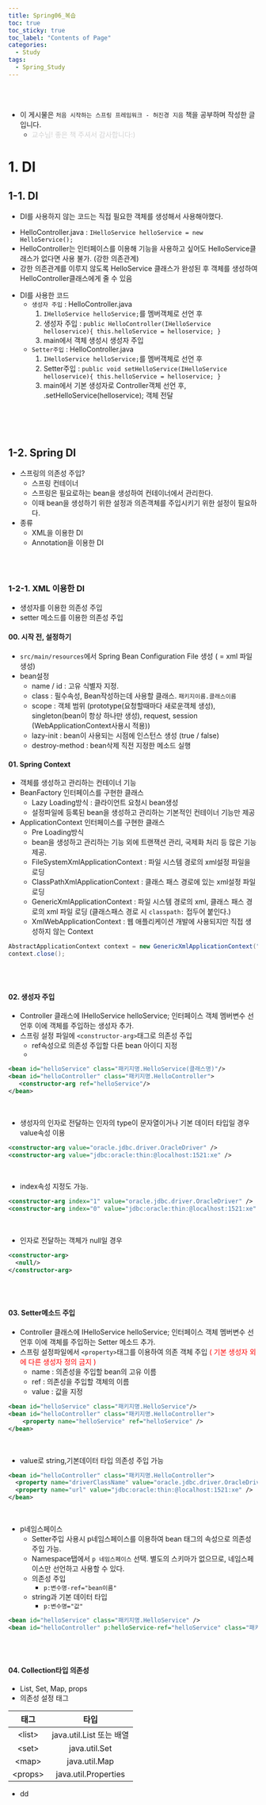 ```yaml
---
title: Spring06_복습
toc: true
toc_sticky: true
toc_label: "Contents of Page"
categories:
  - Study
tags:
  - Spring_Study
---
```


<br><br>

* 이 게시물은 `처음 시작하는 스프링 프레임워크 - 허진경 지음` 책을 공부하며 작성한 글입니다.
  - <span style="color:lightgray">교수님! 좋은 책 주셔서 감사합니다:)</span>

# 1. DI 
## 1-1. DI
* DI를 사용하지 않는 코드는 직접 필요한 객체를 생성해서 사용해야했다.
 - HelloController.java : `IHelloService helloService = new HelloService();`
 - HelloController는 인터페이스를 이용해 기능을 사용하고 싶어도 HelloService클래스가 없다면 사용 불가. (강한 의존관계)
 - 강한 의존관계를 이루지 않도록 HelloService 클래스가 완성된 후 객체를 생성하여 HelloController클래스에게 줄 수 있음

* DI를 사용한 코드
  - `생성자 주입` : HelloController.java
    1. `IHelloService helloService;`를 멤버객체로 선언 후
    2. 생성자 주입 : `public HelloController(IHelloService helloservice){ this.helloService = helloservice; }`
    3. main에서 객체 생성시 생성자 주입
  - `Setter주입` : HelloController.java
    1. `IHelloService helloService;`를 멤버객체로 선언 후
    2. Setter주입 : `public void setHelloService(IHelloService helloservice){ this.helloService = helloservice; }`
    3. main에서 기본 생성자로 Controller객체 선언 후, .setHelloService(helloservice); 객체 전달

<br><br><br>

## 1-2. Spring DI
* 스프링의 의존성 주입?
  - 스프링 컨테이너
  - 스프링은 필요로하는 bean을 생성하여 컨테이너에서 관리한다.
  - 이때 bean을 생성하기 위한 설정과 의존객체를 주입시키기 위한 설정이 필요하다.
* 종류
  - XML을 이용한 DI
  - Annotation을 이용한 DI 

<br><br>

### 1-2-1. XML 이용한 DI
* 생성자를 이용한 의존성 주입
* setter 메소드를 이용한 의존성 주입

#### 00. 시작 전, 설정하기
  - `src/main/resources`에서 Spring Bean Configuration File 생성 ( = xml 파일생성)
  - bean설정
    + name / id : 고유 식별자 지정.
    + class : 필수속성, Bean작성하는데 사용할 클래스. `패키지이름.클래스이름`
    + scope : 객체 범위 (prototype(요청할때마다 새로운객체 생성), singleton(bean이 항상 하나만 생성), request, session (WebApplicationContext사용시 적용))
    + lazy-init : bean이 사용되는 시점에 인스턴스 생성 (true / false)
    + destroy-method : bean삭제 직전 지정한 메소드 실행

#### 01. Spring Context
  - 객체를 생성하고 관리하는 컨테이너 기능
  - BeanFactory 인터페이스를 구현한 클래스
    + Lazy Loading방식 : 클라이언트 요청시 bean생성
    + 설정파일에 등록된 bean을 생성하고 관리하는 기본적인 컨테이너 기능만 제공
  - ApplicationContext 인터페이스를 구현한 클래스
    + Pre Loading방식
    + bean을 생성하고 관리하는 기능 외에 트랜잭션 관리, 국제화 처리 등 많은 기능 제공. 
    + FileSystemXmlApplicationContext : 파일 시스템 경로의 xml설정 파일을 로딩
    + ClassPathXmlApplicationContext : 클래스 패스 경로에 있는 xml설정 파일 로딩
    + GenericXmlApplicationContext : 파일 시스템 경로의 xml, 클래스 패스 경로의 xml 파일 로딩 (클래스패스 경로 시 `classpath:` 접두어 붙인다.)
    + XmlWebApplicationContext : 웹 애플리케이션 개발에 사용되지만 직접 생성하지 않는 Context

```java
AbstractApplicationContext context = new GenericXmlApplicationContext("application-config.xml");
context.close();
```

<br><br>

#### 02. 생성자 주입
* Controller 클래스에 IHelloService helloService; 인터페이스 객체 멤버변수 선언후 이에 객체를 주입하는 생성자 추가.
* 스프링 설정 파일에 `<constructor-arg>`태그로 의존성 주입
  - ref속성으로 의존성 주입할 다른 bean 아이디 지정 
  - <constructor-arg ref="helloService"/>

```xml
<bean id="helloService" class="패키지명.HelloService(클래스명)"/>
<bean id="helloController" class="패키지명.HelloController">
   <constructor-arg ref="helloService"/>
</bean>
```

<br>

* 생성자의 인자로 전달하는 인자의 type이 문자열이거나 기본 데이터 타입일 경우 value속성 이용

```xml
<constructor-arg value="oracle.jdbc.driver.OracleDriver" />
<constructor-arg value="jdbc:oracle:thin:@localhost:1521:xe" />
```

<br>

* index속성 지정도 가능.

```xml
<constructor-arg index="1" value="oracle.jdbc.driver.OracleDriver" />
<constructor-arg index="0" value="jdbc:oracle:thin:@localhost:1521:xe" />
```

<br>

* 인자로 전달하는 객체가 null일 경우 

```xml
<constructor-arg>
  <null/>
</constructor-arg>
```

<br><br>

#### 03. Setter메소드 주입
* Controller 클래스에 IHelloService helloService; 인터페이스 객체 멤버변수 선언후 이에 객체를 주입하는 Setter 메소드 추가.
* 스프링 설정파일에서 `<property>`태그를 이용하여 의존 객체 주입 <span style="color:red">( 기본 생성자 외에 다른 생성자 정의 금지 )</span>
  - name : 의존성을 주입할 bean의 고유 이름
  - ref : 의존성을 주입할 객체의 이름
  - value : 값을 지정

```xml
<bean id="helloService" class="패키지명.HelloService"/>
<bean id="helloController" class="패키지명.HelloController">
    <property name="helloService" ref="helloService" />
</bean>
```

<br>

* value로 string,기본데이터 타입 의존성 주입 가능

```xml
<bean id="helloController" class="패키지명.HelloController">
  <property name="driverClassName" value="oracle.jdbc.driver.OracleDriver" />
  <property name="url" value="jdbc:oracle:thin:@localhost:1521:xe" />
</bean>
```

<br>

* p네임스페이스
  - Setter주입 사용시 p네임스페이스를 이용하여 bean 태그의 속성으로 의존성 주입 가능.
  - Namespace탭에서 `p 네임스페이스` 선택. 별도의 스키마가 없으므로, 네임스페이스만 선언하고 사용할 수 있다.
  - 의존성 주입
    + `p:변수명-ref="bean이름"`
  - string과 기본 데이터 타입
    + `p:변수명="값"`

```xml
<bean id="helloService" class="패키지명.HelloService" />
<bean id="helloController" p:helloService-ref="helloService" class="패키지명.HelloController" />
```

<br><br>

#### 04. Collection타입 의존성
* List, Set, Map, props
* 의존성 설정 태그


| 태그 | 타입 |
|:---:|:---:|
| \<list> | java.util.List 또는 배열 |
| \<set> | java.util.Set |
| \<map> | java.util.Map |
| \<props> | java.util.Properties |

  
* dd





<br><br><br><br>
